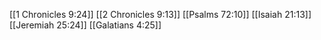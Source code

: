 [[1 Chronicles 9:24]]
[[2 Chronicles 9:13]]
[[Psalms 72:10]]
[[Isaiah 21:13]]
[[Jeremiah 25:24]]
[[Galatians 4:25]]
